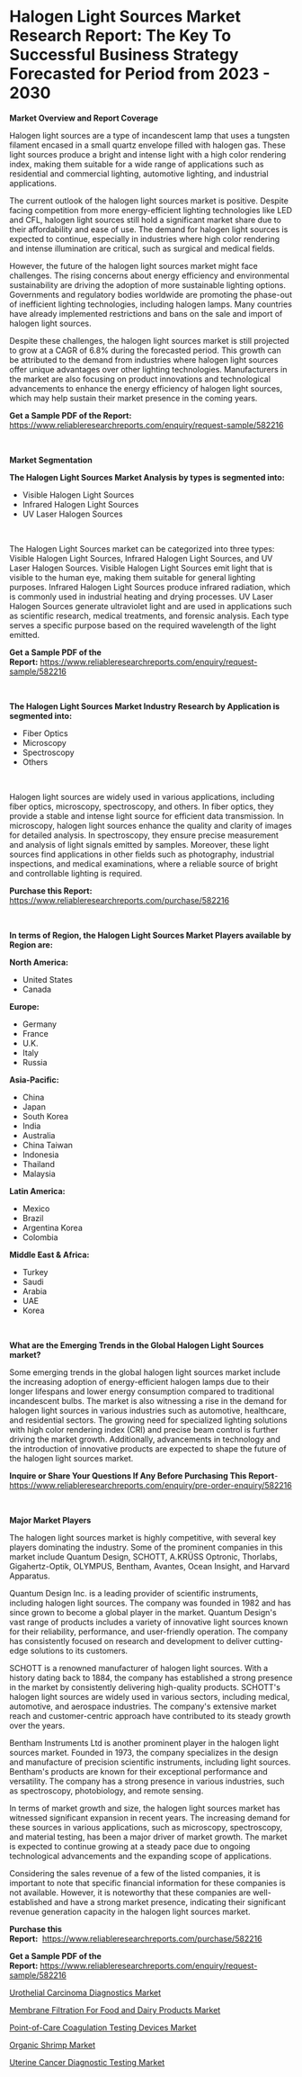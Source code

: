 <p><h1>Halogen Light Sources Market Research Report: The Key To Successful Business Strategy Forecasted for Period from 2023 - 2030</h1></p><p><strong>Market Overview and Report Coverage</strong></p>
<p><p>Halogen light sources are a type of incandescent lamp that uses a tungsten filament encased in a small quartz envelope filled with halogen gas. These light sources produce a bright and intense light with a high color rendering index, making them suitable for a wide range of applications such as residential and commercial lighting, automotive lighting, and industrial applications.</p><p>The current outlook of the halogen light sources market is positive. Despite facing competition from more energy-efficient lighting technologies like LED and CFL, halogen light sources still hold a significant market share due to their affordability and ease of use. The demand for halogen light sources is expected to continue, especially in industries where high color rendering and intense illumination are critical, such as surgical and medical fields.</p><p>However, the future of the halogen light sources market might face challenges. The rising concerns about energy efficiency and environmental sustainability are driving the adoption of more sustainable lighting options. Governments and regulatory bodies worldwide are promoting the phase-out of inefficient lighting technologies, including halogen lamps. Many countries have already implemented restrictions and bans on the sale and import of halogen light sources.</p><p>Despite these challenges, the halogen light sources market is still projected to grow at a CAGR of 6.8% during the forecasted period. This growth can be attributed to the demand from industries where halogen light sources offer unique advantages over other lighting technologies. Manufacturers in the market are also focusing on product innovations and technological advancements to enhance the energy efficiency of halogen light sources, which may help sustain their market presence in the coming years.</p></p>
<p><strong>Get a Sample PDF of the Report:</strong> <a href="https://www.reliableresearchreports.com/enquiry/request-sample/582216">https://www.reliableresearchreports.com/enquiry/request-sample/582216</a></p>
<p>&nbsp;</p>
<p><strong>Market Segmentation</strong></p>
<p><strong>The Halogen Light Sources Market Analysis by types is segmented into:</strong></p>
<p><ul><li>Visible Halogen Light Sources</li><li>Infrared Halogen Light Sources</li><li>UV Laser Halogen Sources</li></ul></p>
<p>&nbsp;</p>
<p><p>The Halogen Light Sources market can be categorized into three types: Visible Halogen Light Sources, Infrared Halogen Light Sources, and UV Laser Halogen Sources. Visible Halogen Light Sources emit light that is visible to the human eye, making them suitable for general lighting purposes. Infrared Halogen Light Sources produce infrared radiation, which is commonly used in industrial heating and drying processes. UV Laser Halogen Sources generate ultraviolet light and are used in applications such as scientific research, medical treatments, and forensic analysis. Each type serves a specific purpose based on the required wavelength of the light emitted.</p></p>
<p><strong>Get a Sample PDF of the Report:</strong>&nbsp;<a href="https://www.reliableresearchreports.com/enquiry/request-sample/582216">https://www.reliableresearchreports.com/enquiry/request-sample/582216</a></p>
<p>&nbsp;</p>
<p><strong>The Halogen Light Sources Market Industry Research by Application is segmented into:</strong></p>
<p><ul><li>Fiber Optics</li><li>Microscopy</li><li>Spectroscopy</li><li>Others</li></ul></p>
<p>&nbsp;</p>
<p><p>Halogen light sources are widely used in various applications, including fiber optics, microscopy, spectroscopy, and others. In fiber optics, they provide a stable and intense light source for efficient data transmission. In microscopy, halogen light sources enhance the quality and clarity of images for detailed analysis. In spectroscopy, they ensure precise measurement and analysis of light signals emitted by samples. Moreover, these light sources find applications in other fields such as photography, industrial inspections, and medical examinations, where a reliable source of bright and controllable lighting is required.</p></p>
<p><strong>Purchase this Report:</strong>&nbsp; <a href="https://www.reliableresearchreports.com/purchase/582216">https://www.reliableresearchreports.com/purchase/582216</a></p>
<p>&nbsp;</p>
<p><strong>In terms of Region, the Halogen Light Sources Market Players available by Region are:</strong></p>
<p>
    <p> <strong> North America: </strong>
        <ul>
            <li>United States</li>
            <li>Canada</li>
        </ul>
        </p> 
    <p> <strong> Europe: </strong>
        <ul>
            <li>Germany</li>
            <li>France</li>
            <li>U.K.</li>
            <li>Italy</li>
            <li>Russia</li>
        </ul>
        </p> 
    <p> <strong> Asia-Pacific: </strong>
        <ul>
            <li>China</li>
            <li>Japan</li>
            <li>South Korea</li>
            <li>India</li>
            <li>Australia</li>
            <li>China Taiwan</li>
            <li>Indonesia</li>
            <li>Thailand</li>
            <li>Malaysia</li>
        </ul>
        </p> 
    <p> <strong> Latin America: </strong>
        <ul>
            <li>Mexico</li>
            <li>Brazil</li>
            <li>Argentina Korea</li>
            <li>Colombia</li>
        </ul>
        </p> 
    <p> <strong> Middle East & Africa: </strong>
        <ul>
            <li>Turkey</li>
            <li>Saudi</li>
            <li>Arabia</li>
            <li>UAE</li>
            <li>Korea</li>
        </ul>
    </p>
    </p>
<p>&nbsp;</p>
<p><strong>What are the Emerging Trends in the Global Halogen Light Sources market?</strong></p>
<p><p>Some emerging trends in the global halogen light sources market include the increasing adoption of energy-efficient halogen lamps due to their longer lifespans and lower energy consumption compared to traditional incandescent bulbs. The market is also witnessing a rise in the demand for halogen light sources in various industries such as automotive, healthcare, and residential sectors. The growing need for specialized lighting solutions with high color rendering index (CRI) and precise beam control is further driving the market growth. Additionally, advancements in technology and the introduction of innovative products are expected to shape the future of the halogen light sources market.</p></p>
<p><strong>Inquire or Share Your Questions If Any Before Purchasing This Report</strong>- <a href="https://www.reliableresearchreports.com/enquiry/pre-order-enquiry/582216">https://www.reliableresearchreports.com/enquiry/pre-order-enquiry/582216</a></p>
<p>&nbsp;</p>
<p><strong>Major Market Players</strong></p>
<p><p>The halogen light sources market is highly competitive, with several key players dominating the industry. Some of the prominent companies in this market include Quantum Design, SCHOTT, A.KRÜSS Optronic, Thorlabs, Gigahertz-Optik, OLYMPUS, Bentham, Avantes, Ocean Insight, and Harvard Apparatus.</p><p>Quantum Design Inc. is a leading provider of scientific instruments, including halogen light sources. The company was founded in 1982 and has since grown to become a global player in the market. Quantum Design's vast range of products includes a variety of innovative light sources known for their reliability, performance, and user-friendly operation. The company has consistently focused on research and development to deliver cutting-edge solutions to its customers.</p><p>SCHOTT is a renowned manufacturer of halogen light sources. With a history dating back to 1884, the company has established a strong presence in the market by consistently delivering high-quality products. SCHOTT's halogen light sources are widely used in various sectors, including medical, automotive, and aerospace industries. The company's extensive market reach and customer-centric approach have contributed to its steady growth over the years.</p><p>Bentham Instruments Ltd is another prominent player in the halogen light sources market. Founded in 1973, the company specializes in the design and manufacture of precision scientific instruments, including light sources. Bentham's products are known for their exceptional performance and versatility. The company has a strong presence in various industries, such as spectroscopy, photobiology, and remote sensing.</p><p>In terms of market growth and size, the halogen light sources market has witnessed significant expansion in recent years. The increasing demand for these sources in various applications, such as microscopy, spectroscopy, and material testing, has been a major driver of market growth. The market is expected to continue growing at a steady pace due to ongoing technological advancements and the expanding scope of applications.</p><p>Considering the sales revenue of a few of the listed companies, it is important to note that specific financial information for these companies is not available. However, it is noteworthy that these companies are well-established and have a strong market presence, indicating their significant revenue generation capacity in the halogen light sources market.</p></p>
<p><strong>Purchase this Report:</strong>&nbsp;&nbsp;<a href="https://www.reliableresearchreports.com/purchase/582216">https://www.reliableresearchreports.com/purchase/582216</a></p>
<p></p>
<p><strong>Get a Sample PDF of the Report:</strong>&nbsp;<a href="https://www.reliableresearchreports.com/enquiry/request-sample/582216">https://www.reliableresearchreports.com/enquiry/request-sample/582216</a></p>
<p><p><a href="https://www.linkedin.com/pulse/urothelial-carcinoma-diagnostics-market-size-growth-forecast/">Urothelial Carcinoma Diagnostics Market</a></p><p><a href="https://github.com/NorbertYates/Market-Research-Report-List-1/blob/main/membrane-filtration-for-food-and-dairy-products-market.md">Membrane Filtration For Food and Dairy Products Market</a></p><p><a href="https://medium.com/@shivangi.reportprime/point-of-care-coagulation-testing-devices-market-size-cagr-trends-2024-2030-68d68b727735">Point-of-Care Coagulation Testing Devices Market</a></p><p><a href="https://medium.com/@smithazim89098/organic-shrimp-market-size-growth-forecast-2023-2030-e84a766e2475">Organic Shrimp Market</a></p><p><a href="https://www.linkedin.com/pulse/uterine-cancer-diagnostic-testing-market-share-amp-new/">Uterine Cancer Diagnostic Testing Market</a></p></p>